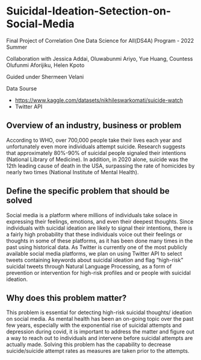 # Suicidal-Ideation-Setection-on-Social-Media
Final Project of Correlation One Data Science for All(DS4A) Program - 2022 Summer 

Collaboration with Jessica Addai, Oluwabunmi Ariyo, Yue Huang, Countess Olufunmi Aforijiku, Helen Kpoto

Guided under Shermeen Velani

Data Sourse
- https://www.kaggle.com/datasets/nikhileswarkomati/suicide-watch   
- Twitter API 

## Overview of an industry, business or problem
According to WHO, over 700,000 people take their lives each year and unfortunately even more individuals attempt suicide. Research suggests that approximately 80%-90% of suicidal people signaled their intentions (National Library of Medicine). In addition, in 2020 alone, suicide was the 12th leading cause of death in the USA, surpassing the rate of homicides by nearly two times (National Institute of Mental Health).

## Define the specific problem that should be solved
Social media is a platform where millions of individuals take solace in expressing their feelings, emotions, and even their deepest thoughts. Since individuals with suicidal ideation are likely to signal their intentions, there is a fairly high probability that these individuals voice out their feelings or thoughts in some of these platforms, as it has been done many times in the past using historical data. As Twitter is currently one of the most publicly available social media platforms, we plan on using Twitter API to select tweets containing keywords about suicidal ideation and flag “high-risk” suicidal tweets through Natural Language Processing, as a form of prevention or intervention for high-risk profiles and or people with suicidal ideation.

## Why does this problem matter?
This problem is essential for detecting high-risk suicidal thoughts/ ideation on social media. As mental health has been an on-going topic over the past few years, especially with the exponential rise of suicidal attempts and depression during covid, it is important to address the matter and figure out a way to reach out to individuals and intervene before suicidal attempts are actually made. Solving this problem has the capability to decrease suicide/suicide attempt rates as measures are taken prior to the attempts.
